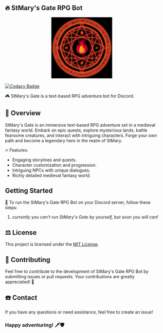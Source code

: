 ## 🔥 StMary's Gate RPG Bot

<p align="center">
    <img src="src/main/resources/images/logo.png" width="200" alt="Logo">
</p>

[![Codacy Badge](https://app.codacy.com/project/badge/Grade/75e85b7abd9d460eb2b11cc4205e7104)](https://app.codacy.com?utm_source=gh&utm_medium=referral&utm_content=&utm_campaign=Badge_grade)

🎮 StMary's Gate is a text-based RPG adventure bot for Discord.

## 🎋 Overview

StMary's Gate is an immersive text-based RPG adventure set in a medieval fantasy world. Embark on epic quests, explore
mysterious lands, battle fearsome creatures, and interact with intriguing characters. Forge your own path and become a
legendary hero in the realm of StMary.

🔥 Features:

- Engaging storylines and quests.
- Character customization and progression.
- Intriguing NPCs with unique dialogues.
- Richly detailed medieval fantasy world.

## Getting Started

🚀 To run the StMary's Gate RPG Bot on your Discord server, follow these steps:

1. *currently you can't run StMary's Gate by yourself, but soon you will can!*

## ⚖️ License

This project is licensed under the [MIT License](LICENSE).

## 🤝 Contributing

Feel free to contribute to the development of StMary's Gate RPG Bot by submitting issues or pull requests. Your
contributions are greatly appreciated! 🙌

## ☎️ Contact

If you have any questions or need assistance, feel free to create an issue!

### Happy adventuring! 🗡️🛡️